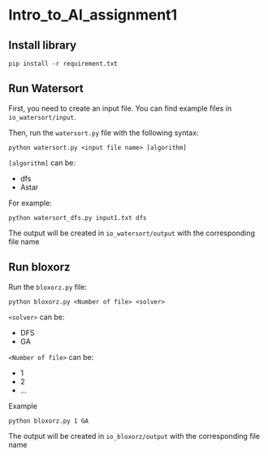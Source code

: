 # Intro_to_AI_assignment1
## Install library
```
pip install -r requirement.txt
```
## Run Watersort
First, you need to create an input file. You can find example files in `io_watersort/input`.

Then, run the `watersort.py` file with the following syntax:
```
python watersort.py <input file name> [algorithm]
```
`[algorithm]` can be:
* dfs
* Astar

For example:
```
python watersort_dfs.py input1.txt dfs
```
The output will be created in `io_watersort/output` with the corresponding file name
## Run bloxorz
Run the `bloxorz.py` file:
```
python bloxorz.py <Number of file> <solver>
```
`<solver>` can be:
* DFS
* GA


`<Number of file>` can be:
* 1
* 2
* ...

Example
```
python bloxorz.py 1 GA
```
The output will be created in `io_bloxorz/output` with the corresponding file name

